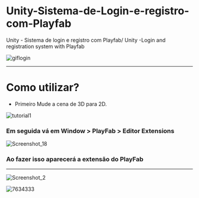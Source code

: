 # Unity-Sistema-de-Login-e-registro-com-Playfab
Unity - Sistema de login e registro com Playfab/ Unity -Login and registration system with Playfab


![giflogin](https://user-images.githubusercontent.com/15167847/103495187-acc97e80-4e18-11eb-9a78-c6369336bab1.gif)

***
# Como utilizar? 

* Primeiro Mude a cena de 3D para 2D.


 ![tutorial1](https://user-images.githubusercontent.com/15167847/104020133-78005300-519b-11eb-8b46-b245ec5c3331.jpg)


### Em seguida vá em Window > PlayFab > Editor Extensions 

![Screenshot_18](https://user-images.githubusercontent.com/15167847/104020590-37550980-519c-11eb-8c7b-ba114b16b52f.jpg)

### Ao fazer isso aparecerá a extensão do PlayFab
***
![Screenshot_2](https://user-images.githubusercontent.com/15167847/104020602-3e7c1780-519c-11eb-813b-3146ee7a4800.jpg)

![7634333](https://user-images.githubusercontent.com/15167847/104019695-c82ae580-519a-11eb-9907-7523c7058c05.png)
